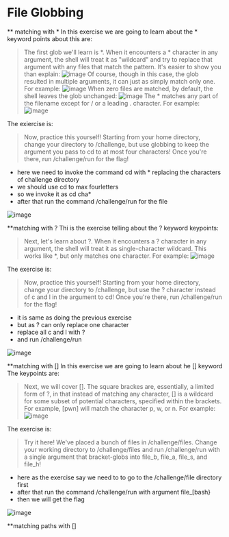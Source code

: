 # File Globbing

** matching with *
In this exercise we are going to learn about the * keyword
points about this are:
>The first glob we'll learn is *. When it encounters a * character in any argument, the shell will treat it as "wildcard" and try to replace that argument with any files that match the pattern. It's easier to show you than explain:
>![image](https://github.com/user-attachments/assets/bf8e6525-0149-4b4a-8024-ad9a60721724)
>Of course, though in this case, the glob resulted in multiple arguments, it can just as simply match only one. For example:
>![image](https://github.com/user-attachments/assets/c5364c0d-3fc5-4b71-9e0a-a1831294b2d3)
>When zero files are matched, by default, the shell leaves the glob unchanged:
>![image](https://github.com/user-attachments/assets/ae4d22d8-4324-4729-8458-b8181e0206f2)
>The * matches any part of the filename except for / or a leading . character. For example:
>![image](https://github.com/user-attachments/assets/c633823a-b2e6-48ed-8c05-9be4ab54c13f)

The exiercise is:
>Now, practice this yourself! Starting from your home directory, change your directory to /challenge, but use globbing to keep the argument you pass to cd to at most four characters! Once you're there, run /challenge/run for the flag!

* here we need to invoke the command cd with * replacing the characters of challenge directory
* we should use cd to max fourletters
* so we invoke it as cd cha*
* after that run the command /challenge/run for the file

![image](https://github.com/user-attachments/assets/96d29050-8d4d-433f-b851-3fed81121580)





**matching with ?
Thi is the exercise telling about the ? keyword
keypoints:
>Next, let's learn about ?. When it encounters a ? character in any argument, the shell will treat it as single-character wildcard. This works like *, but only matches one character. For example:
>![image](https://github.com/user-attachments/assets/0dcdcf8d-aa60-42d9-be4c-530d39299f0f)

The exercise is:
>Now, practice this yourself! Starting from your home directory, change your directory to /challenge, but use the ? character instead of c and l in the argument to cd! Once you're there, run /challenge/run for the flag!

* it is same as doing the previous exercise 
* but as ? can only replace one character 
* replace all c and l with ?
* and run /challenge/run

![image](https://github.com/user-attachments/assets/c0378c4a-4749-4d5f-8277-ec57232092d0)





**matching with []
In this exercise we are going to learn about he [] keyword
The keypoints are:
>Next, we will cover []. The square brackes are, essentially, a limited form of ?, in that instead of matching any character, [] is a wildcard for some subset of potential characters, specified within the brackets. For example, [pwn] will match the character p, w, or n. For example:
>![image](https://github.com/user-attachments/assets/19da353c-b637-449b-a30c-8ee6b2ea723d)

The exercise is:
>Try it here! We've placed a bunch of files in /challenge/files. Change your working directory to /challenge/files and run /challenge/run with a single argument that bracket-globs into file_b, file_a, file_s, and file_h!

* here as the exercise say we need to to go to the /challenge/file directory first
* after that run the command /challenge/run with argument file_[bash}
* then we will get the flag

![image](https://github.com/user-attachments/assets/53363069-5b2d-42b3-9716-156205304987)





**matching paths with []





 













